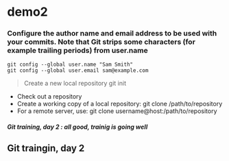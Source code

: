 # demo2

### Configure the author name and email address to be used with your commits. Note that Git strips some characters (for example trailing periods) from user.name

```
git config --global user.name "Sam Smith"
git config --global user.email sam@example.com
```

> Create a new local repository git init


+ Check out a repository
+ Create a working copy of a local repository: git clone /path/to/repository
+ For a remote server, use: git clone username@host:/path/to/repository


##### Git training, day 2 : all good, trainig is going well

## Git traingin, day 2